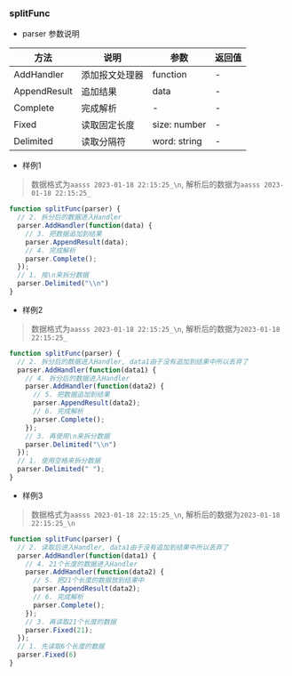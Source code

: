 ### splitFunc
- parser 参数说明

| 方法 | 说明 | 参数 | 返回值 |
| --- | --- | ---- | ---- |
| AddHandler | 添加报文处理器 | function | - |
| AppendResult | 追加结果 | data | - |
| Complete | 完成解析 | - | - |
| Fixed | 读取固定长度 | size: number | - |
| Delimited | 读取分隔符 | word: string | - |

- 样例1
> 数据格式为`aasss 2023-01-18 22:15:25_\n`, 解析后的数据为`aasss 2023-01-18 22:15:25_`
```javascript
function splitFunc(parser) {
  // 2. 拆分后的数据进入Handler
  parser.AddHandler(function(data) {
    // 3. 把数据追加到结果
    parser.AppendResult(data);
    // 4. 完成解析
    parser.Complete();
  });
  // 1. 按\n来拆分数据
  parser.Delimited("\\n")
}
```
- 样例2
> 数据格式为`aasss 2023-01-18 22:15:25_\n`, 解析后的数据为`2023-01-18 22:15:25_`
```javascript
function splitFunc(parser) {
  // 2. 拆分后的数据进入Handler, data1由于没有追加到结果中所以丢弃了
  parser.AddHandler(function(data1) {
    // 4. 拆分后的数据进入Handler
    parser.AddHandler(function(data2) {
      // 5. 把数据追加到结果
      parser.AppendResult(data2);
      // 6. 完成解析
      parser.Complete();
    });
    // 3. 再使用\n来拆分数据
    parser.Delimited("\\n")
  });
  // 1. 使用空格来拆分数据
  parser.Delimited(" ");
}
```
- 样例3
> 数据格式为`aasss 2023-01-18 22:15:25_\n`, 解析后的数据为`2023-01-18 22:15:25_\n`
```javascript
function splitFunc(parser) {
  // 2. 读取后进入Handler, data1由于没有追加到结果中所以丢弃了
  parser.AddHandler(function(data1) {
    // 4. 21个长度的数据进入Handler
    parser.AddHandler(function(data2) {
      // 5. 把21个长度的数据放到结果中
      parser.AppendResult(data2);
      // 6. 完成解析
      parser.Complete();
    });
    // 3. 再读取21个长度的数据
    parser.Fixed(21);
  });
  // 1. 先读取6个长度的数据
  parser.Fixed(6) 
}
```